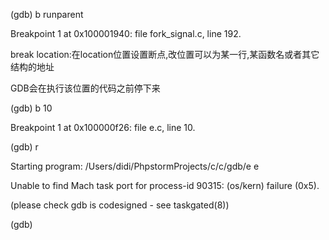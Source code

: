\(gdb\) b runparent

Breakpoint 1 at 0x100001940: file fork\_signal.c, line 192.

break location:在location位置设置断点,改位置可以为某一行,某函数名或者其它结构的地址

GDB会在执行该位置的代码之前停下来

\(gdb\) b 10

Breakpoint 1 at 0x100000f26: file e.c, line 10.

\(gdb\) r

Starting program: /Users/didi/PhpstormProjects/c/c/gdb/e e

Unable to find Mach task port for process-id 90315: \(os/kern\) failure \(0x5\).

 \(please check gdb is codesigned - see taskgated\(8\)\)

\(gdb\) 



